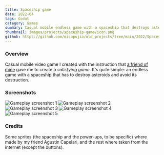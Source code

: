 ```yaml
---
title: Spaceship game
date: 2022-04
tags: Godot
category: Games
summary: Casual mobile endless game with a spaceship that destroys asteroids while avoiding destruction, designed to be satisfying.
thumbnail: images/projects/spaceship-game/icon.png
github: https://github.com/nicopujia/old_projects/tree/main/2022/Spaceship%20Game
---
```


### Overview

Casual mobile video game I created with the instruction that [a friend of mine](https://youtube.com/@C_25Music) gave me to create a _satisfying game_. It's quite simple: an endless game with a spaceship that has to destroy asteroids and avoid its destruction.

### Screenshots

![Gameplay screenshot 1]({static}/images/projects/spaceship-game/1.png)
![Gameplay screenshot 2]({static}/images/projects/spaceship-game/2.png)
![Gameplay screenshot 3]({static}/images/projects/spaceship-game/3.png)
![Gameplay screenshot 4]({static}/images/projects/spaceship-game/4.png)
![Gameplay screenshot 5]({static}/images/projects/spaceship-game/5.png)

### Credits

Some sprites (the spaceship and the power-ups, to be specific) where made by my friend Agustin Capelari, and the rest where taken from the internet (except the buttons).
